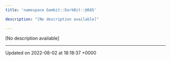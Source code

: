 ```yaml
---
title: 'namespace Gambit::DarkBit::@665'

description: "[No description available]"

---
```







[No description available]






-------------------------------

Updated on 2022-08-02 at 18:18:37 +0000